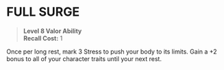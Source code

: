 ﻿# FULL SURGE

> **Level 8 Valor Ability**  
> **Recall Cost:** 1

Once per long rest, mark 3 Stress to push your body to its limits. Gain a +2 bonus to all of your character traits until your next rest.
